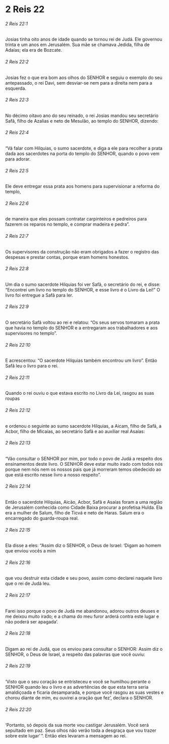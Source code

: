 # 2 Reis 22

###### 2 Reis 22:1

Josias tinha oito anos de idade quando se tornou rei de Judá. Ele governou trinta e um anos em Jerusalém. Sua mãe se chamava Jedida, filha de Adaías; ela era de Bozcate.

###### 2 Reis 22:2

Josias fez o que era bom aos olhos do SENHOR e seguiu o exemplo do seu antepassado, o rei Davi, sem desviar-se nem para a direita nem para a esquerda.

###### 2 Reis 22:3

No décimo oitavo ano do seu reinado, o rei Josias mandou seu secretário Safã, filho de Azalias e neto de Mesulão, ao templo do SENHOR, dizendo:

###### 2 Reis 22:4

“Vá falar com Hilquias, o sumo sacerdote, e diga a ele para recolher a prata dada aos sacerdotes na porta do templo do SENHOR, quando o povo vem para adorar.

###### 2 Reis 22:5

Ele deve entregar essa prata aos homens para supervisionar a reforma do templo,

###### 2 Reis 22:6

de maneira que eles possam contratar carpinteiros e pedreiros para fazerem os reparos no templo, e comprar madeira e pedra”.

###### 2 Reis 22:7

Os supervisores da construção não eram obrigados a fazer o registro das despesas e prestar contas, porque eram homens honestos.

###### 2 Reis 22:8

Um dia o sumo sacerdote Hilquias foi ver Safã, o secretário do rei, e disse: “Encontrei um livro no templo do SENHOR, e esse livro é o Livro da Lei!” O livro foi entregue a Safã para ler.

###### 2 Reis 22:9

O secretário Safã voltou ao rei e relatou: “Os seus servos tomaram a prata que havia no templo do SENHOR e a entregaram aos trabalhadores e aos supervisores no templo”.

###### 2 Reis 22:10

E acrescentou: “O sacerdote Hilquias também encontrou um livro”. Então Safã leu o livro para o rei.

###### 2 Reis 22:11

Quando o rei ouviu o que estava escrito no Livro da Lei, rasgou as suas roupas

###### 2 Reis 22:12

e ordenou o seguinte ao sumo sacerdote Hilquias, a Aicam, filho de Safã, a Acbor, filho de Micaías, ao secretário Safã e ao auxiliar real Asaías:

###### 2 Reis 22:13

“Vão consultar o SENHOR por mim, por todo o povo de Judá a respeito dos ensinamentos deste livro. O SENHOR deve estar muito irado com todos nós porque nem nós nem os nossos pais que já morreram temos obedecido ao que está escrito nesse livro a nosso respeito”.

###### 2 Reis 22:14

Então o sacerdote Hilquias, Aicão, Acbor, Safã e Asaías foram a uma região de Jerusalém conhecida como Cidade Baixa procurar a profetisa Hulda. Ela era a mulher de Salum, filho de Ticvá e neto de Haras. Salum era o encarregado do guarda-roupa real.

###### 2 Reis 22:15

Ela disse a eles: “Assim diz o SENHOR, o Deus de Israel: ‘Digam ao homem que enviou vocês a mim

###### 2 Reis 22:16

que vou destruir esta cidade e seu povo, assim como declarei naquele livro que o rei de Judá leu.

###### 2 Reis 22:17

Farei isso porque o povo de Judá me abandonou, adorou outros deuses e me deixou muito irado; e a chama do meu furor arderá contra este lugar e não poderá ser apagada’.

###### 2 Reis 22:18

Digam ao rei de Judá, que os enviou para consultar o SENHOR: Assim diz o SENHOR, o Deus de Israel, a respeito das palavras que você ouviu:

###### 2 Reis 22:19

‘Visto que o seu coração se entristeceu e você se humilhou perante o SENHOR quando leu o livro e as advertências de que esta terra seria amaldiçoada e ficaria desamparada, e porque você rasgou as suas vestes e chorou diante de mim, eu ouvirei a oração que fez’, declara o SENHOR.

###### 2 Reis 22:20

‘Portanto, só depois da sua morte vou castigar Jerusalém. Você será sepultado em paz. Seus olhos não verão toda a desgraça que vou trazer sobre este lugar’ ”. Então eles levaram a mensagem ao rei.

